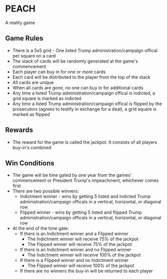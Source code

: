 # PEACH
A reality game

Game Rules
----
- There is a 5x5 grid - One listed Trump administration/campaign offical per square on a card
- The stack of cards will be randomly generated at the game's commencement
- Each player can buy in for one or more cards
- Each card will be distributed to the player from the top of the stack
- All cards are unique
- When all cards are gone, no one can buy in for additional cards
- Any time a listed Trump administration/campaign offical is indicted, a grid square is marked as indicted
- Any time a listed Trump administration/campaign offical is flipped by the prosecutors (agrees to testify in exchange for a deal), a grid square is marked as flipped

Rewards
----
- The reward for the game is called the jackpot. It consists of all players buy-in's combined

Win Conditions
----
- The game will be time gated by one year from the games' commencement or President Trump's impeachment, whichever comes first
- There are two possible winners:
    - Indictment winner - wins by getting 5 listed and indicted Trump administration/campaign officals in a vertical, horizontal, or diagonal row
    - Flipped winner - wins by getting 5 listed and flipped Trump administration/campaign officals in a vertical, horizontal, or diagonal row
- At the end of the time gate:
    - If there is an Indictment winner and a Flipped winner
        - The Indictment winner will receive 75% of the jackpot
        - The Flipped winner will receive 75% of the jackpot
    - If there is an Indictment winner and no Flipped winner
        - The Indictment winner will receive 100% of the jackpot
    - If there is a Flipped winner and no Indictment winner
        - The Flipped winner will receive 100% of the jackpot
    - If there are no winners the buy-in will be returned to each player